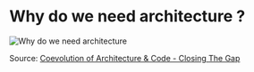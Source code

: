# Why do we need architecture ?


![Why do we need architecture](../../images/why_do_we_need_architecture.png)

Source: [Coevolution of Architecture & Code - Closing The Gap](https://www.youtube.com/watch?v=slGZMTFPElo)
